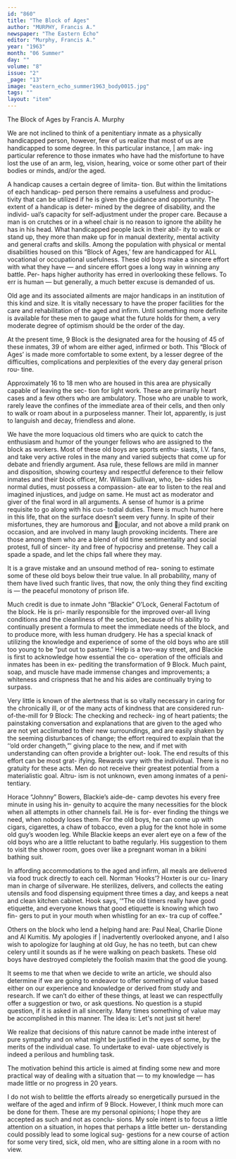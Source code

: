 ```yaml
---
id: "860"
title: "The Block of Ages"
author: "MURPHY, Francis A."
newspaper: "The Eastern Echo"
editor: "Murphy, Francis A."
year: "1963"
month: "06 Summer"
day: ""
volume: "8"
issue: "2"
_page: "13"
image: "eastern_echo_summer1963_body0015.jpg"
tags: ""
layout: "item"
---
```

The Block of Ages
by Francis A. Murphy

We are not inclined to think of a penitentiary
inmate as a physically handicapped person, however,
few of us realize that most of us are handicapped to
some degree. In this particular instance, | am mak-
ing particular reference to those inmates who have
had the misfortune to have lost the use of an arm,
leg, vision, hearing, voice or some other part of their
bodies or minds, and/or the aged.

A handicap causes a certain degree of limita-
tion. But within the limitations of each handicap-
ped person there remains a usefulness and produc-
tivity that can be utilized if he is given the guidance
and opportunity. The extent of a handicap is deter-
mined by the degree of disability, and the individ-
ual’s capacity for self-adjustment under the proper
care. Because a man is on crutches or in a wheel
chair is no reason to ignore the ability he has in his
head. What handicapped people lack in their abi!-
ity to walk or stand up, they more than make up for
in manual dexterity, mental activity and general
crafts and skills. Among the population with
physical or mental disabilities housed on this “Block
of Ages,’ few are handicapped for ALL vocational
or occupational usefulness. These old boys make a
sincere effort with what they have — and sincere
effort goes a long way in winning any battle. Per-
haps higher authority has erred in overlooking these
fellows. To err is human — but generally, a much
better excuse is demanded of us.

Old age and its associated ailments are major
handicaps in an institution of this kind and size. It
is vitally necessary to have the proper facilities for
the care and rehabilitation of the aged and infirm.
Until something more definite is available for these
men to gauge what the future holds for them, a very
moderate degree of optimism should be the order of
the day.

At the present time, 9 Block is the designated
area for the housing of 45 of these inmates, 39 of
whom are either aged, infirmed or both. This “Block
of Ages’ is made more comfortable to some extent,
by a lesser degree of the difficulties, complications
and perplexities of the every day general prison rou-
tine.

Approximately 16 to 18 men who are housed
in this area are physically capable of leaving the sec-
tion for light work. These are primarily heart cases
and a few others who are ambulatory. Those who
are unable to work, rarely leave the confines of the
immediate area of their cells, and then only to walk
or roam about in a purposeless manner. Their lot,
apparently, is just to languish and decay, friendless
and alone.

We have the more loquacious old timers who
are quick to catch the enthusiasm and humor of the
younger fellows who are assigned to the block as
workers. Most of these old boys are sports enthu-
siasts, I.V. fans, and take very active roles in the
many and varied subjects that come up for debate
and friendly argument. Asa rule, these fellows are
mild in manner and disposition, showing courtesy
and respectful deference to their fellow inmates and
their block officer, Mr. William Sullivan, who, be-
sides his normal duties, must possess a compassion-
ate ear to listen to the real and imagined injustices,
and judge on same. He must act as moderator and
giver of the final word in all arguments. A sense of
humor is a prime requisite to go along with his cus-
todial duties. There is much humor here in this life,
that on the surface doesn’t seem very funny. In
spite of their misfortunes, they are humorous and
jocular, and not above a mild prank on occasion, and
are involved in many laugh provoking incidents.
There are those among them who are a blend of old
time sentimentality and social protest, full of sincer-
ity and free of hypocrisy and pretense. They call a
spade a spade, and let the chips fall where they may.

It is a grave mistake and an unsound method of rea-
soning to estimate some of these old boys below their
true value. In all probability, many of them have
lived such frantic lives, that now, the only thing they
find exciting is — the peaceful monotony of prison
life.

Much credit is due to inmate John “Blackie”
O’Lock, General Factotum of the block. He is pri-
marily responsible for the improved over-all living
conditions and the cleanliness of the section, because
of his ability to continually present a formula to meet
the immediate needs of the block, and to produce
more, with less human drudgery. He has a special
knack of utilizing the knowledge and experience of
some of the old boys who are still too young to be
“put out to pasture.” Help is a two-way street, and
Blackie is first to acknowledge how essential the co-
operation of the officials and inmates has been in ex-
pediting the transformation of 9 Block. Much paint,
soap, and muscle have made immense changes and
improvements; a whiteness and crispness that he and
his aides are continually trying to surpass.

Very little is known of the alertness that is so
vitally necessary in caring for the chronically ill, or
of the many acts of kindness that are considered run-
of-the-mill for 9 Block: The checking and recheck-
ing of heart patients; the painstaking conversation
and explanations that are given to the aged who are
not yet acclimated to their new surroundings, and
are easily shaken by the seeming disturbances of
change; the effort required to explain that the ‘‘old
order changeth,”’ giving place to the new, and if met
with understanding can often provide a brighter out-
look. The end results of this effort can be most grat-
ifying. Rewards vary with the individual. There is
no gratuity for these acts. Men do not receive their
greatest potential from a materialistic goal. Altru-
ism is not unknown, even among inmates of a peni-
tentiary.

Horace “Johnny” Bowers, Blackie’s aide-de-
camp devotes his every free minute in using his in-
genuity to acquire the many necessities for the block
when all attempts in other channels fail. He is for-
ever finding the things we need, when nobody loses
them. For the old boys, he can come up with cigars,
cigarettes, a chaw of tobacco, even a plug for the
knot hole in some old guy’s wooden leg. While
Blackie keeps an ever alert eye on a few of the old
boys who are a little reluctant to bathe regularly.
His suggestion to them to visit the shower room, goes
over like a pregnant woman in a bikini bathing suit.

In affording accommodations to the aged and
infirm, all meals are delivered via food truck directly
to each cell. Norman ‘Hooks’? Hoxter is our cu-
linary man in charge of silverware. He sterilizes,
delivers, and collects the eating utensils and food
dispensing equipment three times a day, and keeps
a neat and clean kitchen cabinet. Hook says, ‘“The
old timers really have good etiquette, and everyone
knows that good etiquette is knowing which two fin-
gers to put in your mouth when whistling for an ex-
tra cup of coffee.”

Others on the block who lend a helping hand
are: Paul Neal, Charlie Dione and Al Kumitis. My
apologies if | inadvertently overlooked anyone, and
I also wish to apologize for laughing at old Guy, he
has no teeth, but can chew celery until it sounds as
if he were walking on peach baskets. These old
boys have destroyed completely the foolish maxim
that the good die young.

It seems to me that when we decide to write an
article, we should also determine if we are going to
endeavor to offer something of value based either on
our experience and knowledge or derived from study
and research. If we can’t do either of these things,
at least we can respectfully offer a suggestion or two,
or ask questions. No question is a stupid question,
if it is asked in all sincerity. Many times something
of value may be accomplished in this manner. The
idea is: Let's not just sit here!

We realize that decisions of this nature cannot
be made inthe interest of pure sympathy and on
what might be justified in the eyes of some, by the
merits of the individual case. To undertake to eval-
uate objectively is indeed a perilous and humbling
task.

The motivation behind this article is aimed at
finding some new and more practical way of dealing
with a situation that — to my knowledge — has
made little or no progress in 20 years.

I do not wish to belittle the efforts already so
energetically pursued in the welfare of the aged and
infirm of 9 Block. However, I think much more can
be done for them. These are my personal opinions;
I hope they are accepted as such and not as conclu-
sions. My sole intent is to focus a little attention on
a situation, in hopes that perhaps a little better un-
derstanding could possibly lead to some logical sug-
gestions for a new course of action for some very
tired, sick, old men, who are sitting alone in a room
with no view.
